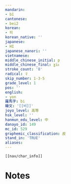```yaml
---
mandarin:
- bǐ
cantonese:
- bei2
korean:
- 피
korean_native: ''
japanese:
- HI
japanese_nanori: ''
vietnamese:
middle_chinese_initial: p
middle_chinese_final: ɣiᴇ
stroke_count: '8'
radical: 彳
skip_number: 1-3-5
grade_level: 1
pos: ''
english:
- yon
羅馬字: bi
韓文: '[[비]]'
joyo_level: 高等
hsk_level: ''
hanmun_edu_level: 中
danayo_id: 149
mc_id: 529
graphemic_classification: 皮
stand_in: 'TRUE'
aliases:
---
```

```meta-bind-embed
[[nav/char_info]]
```

# Notes
